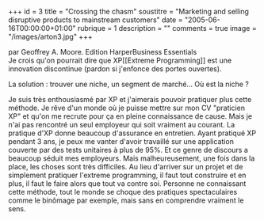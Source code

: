 +++
id = 3
title = "Crossing the chasm"
soustitre = "Marketing and selling disruptive products to mainstream customers"
date = "2005-06-16T00:00:00+01:00"
rubrique = 1
description = ""
comments = true
image = "/images/arton3.jpg"
+++

<div class="chapo">par Geoffrey A. Moore. Edition HarperBusiness Essentials</div>
Je crois qu'on pourrait dire que XP[[Extreme Programming]] est une innovation discontinue (pardon si j'enfonce des portes ouvertes).

La solution : trouver une niche, un segment de marché... Où est la niche ?

Je suis très enthousiasmé par XP et j'aimerais pouvoir pratiquer plus cette méthode. Je rêve d'un monde où je puisse mettre sur mon CV "praticien XP" et qu'on me recrute pour ça en pleine connaissance de cause. Mais je n'ai pas rencontré un seul employeur qui soit vraiment au courant. La pratique d'XP donne beaucoup d'assurance en entretien. Ayant pratiqué XP pendant 3 ans, je peux me vanter d'avoir travaillé sur une application couverte par des tests unitaires à plus de 95%. Et ce genre de discours a beaucoup séduit mes employeurs. Mais malheureusement, une fois dans la place, les choses sont très difficiles. Au lieu d'arriver sur un projet et de simplement pratiquer l'extreme programming, il faut tout construire et en plus, il faut le faire alors que tout va contre soi. Personne ne connaissant cette méthode, tout le monde se choque des pratiques spectaculaires comme le binômage par exemple, mais sans en comprendre vraiment le sens.